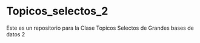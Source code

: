 # Topicos_selectos_2
Este es un repositorio para la Clase Topicos Selectos de Grandes bases de datos 2
